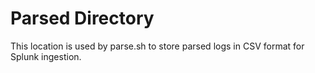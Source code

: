 # Parsed Directory
This location is used by parse.sh to store parsed logs in CSV format for Splunk ingestion.
